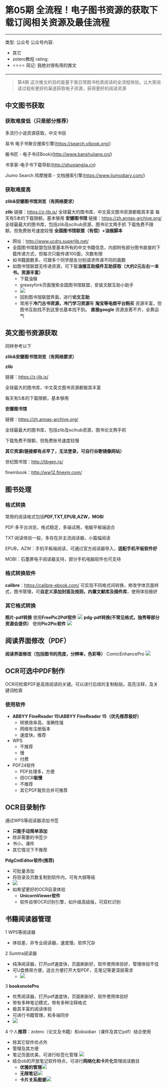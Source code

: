 # 第05期 全流程！电子图书资源的获取下载订阅相关资源及最佳流程

---
类型: 公众号
公众号内容:
  - 其它
  - zotero教程
rating:
  - ⭐⭐⭐⭐
简记: 我绝对很有用的推文
---

> 第4期
> 这次推文的目的是基于我日常图书检索阅读的全流程体验。让大家阅读过程有更好的渠道获取电子资源，获得更好的阅读资源

## 中文图书获取

### 获取难度低（只是部分推荐）

多流行小说资源获取，中文书目

易书 电子书聚合搜索引擎(https://search.yibook.org/)

搬书匠 - 电子书(EBook)(http://www.banshujiang.cn/)

书享家-电子书下载导航(http://shuxiangjia.cn)

Jiumo Search 鸠摩搜索 - 文档搜索引擎(https://www.jiumodiary.com/)



### 获取难度高
**zlib&安娜图书馆浏览（有网络要求）**


**zlib**
链接：https://z-lib.is/
全球最大的图书库，中文英文图书资源都极其丰富
每天有5本的下载限额，基本够用
**安娜图书馆**
链接：https://zh.annas-archive.org/
全球最最大的图书库，包括zlib及scihub资源，图书论文两手抓
下载免费不限额，但免费账号速度较慢
**全国图书馆联盟（有偿）+油猴脚本**
- 网址：http://www.ucdrs.superlib.net/
- 全国图书馆联盟包括里基本所有的中文书籍信息，内部附有部分图书直接的下载传递方式，但每次只能传递100面，次数有限
- 如书籍面数多，可跟多个同学朋友分别请求传递不同的面数
- 如图书馆联盟无传递资源，可下载**油猴互助插件互助获取（大约2元左右一本书。资源丰富）**
	- 下载油猴
	- greasyfork页面搜索全国图书馆联盟，安装文献互助小助手
	- ![](https://pic-go-42.oss-cn-guangzhou.aliyuncs.com/img/20231130100347.png)
	- 回到图书馆联盟界面，进行**论文互助**
	- 常用于**冷门古书资源，冷门学习资源**等
**淘宝等电商平台购买**
资源丰富，但图书互助找不到这里也基本找不到。
**直接google**
资源良莠不齐，全靠运气

## 英文图书资源获取

同样参考以下

**zlib&安娜图书馆浏览（有网络要求）**

**zlib**

链接：https://z-lib.is/

全球最大的图书库，中文英文图书资源都极其丰富

每天有5本的下载限额，基本够用

**安娜图书馆**

链接：https://zh.annas-archive.org/

全球最最大的图书库，包括zlib及scihub资源，图书论文两手抓

下载免费不限额，但免费账号速度较慢

**其它资源(链接都有点早了，无法登录，可自行谷歌镜像网站）**

世纪图书馆：http://libgen.rs/

fineinbook：http://ww12.fineyin.com/

## 图书处理

### 格式转换

常用的阅读格式包括**PDF,TXT,EPUB,AZW，MOBI**

PDF:多平台浏览，格式稳定，多端试用，电脑平板端适合

TXT:阅读体验一般，多存在非主流阅读器，小篇幅阅读

EPUB，AZW：手机平板端阅读，可通过官方阅读器导入，**适配手机平板软件好**

MOBI：石墨屏电子阅读器支持，部分手机电脑软件也可支持

### 格式转换软件

**calibre**：https://calibre-ebook.com/
可实现不同格式间转换，修改字体页面样式，图书管理，可**自定义添加封面及规则，内置文献库及插件库**，使用体验极好

### 其它格式转换

**照片-pdf转换**
使用**FreePic2Pdf软件**
![](https://pic-go-42.oss-cn-guangzhou.aliyuncs.com/img/20231130101622.png)
**pdg-pdf转换(不常见格式，独秀等部分资源会提供）**
使用**Pic2Pic软件**
![](https://pic-go-42.oss-cn-guangzhou.aliyuncs.com/img/20231130101705.png)

## 阅读界面修改（PDF）

**阅读界面修改（包括图书的亮度，分辨率，色彩等）**
ComicEnhancePro
![](https://pic-go-42.oss-cn-guangzhou.aliyuncs.com/img/20231130101917.png)

## OCR可选中PDF制作

OCR可检索PDF是高效阅读的关键。可以进行后续的复制粘贴，高亮注释，及关键词检索

### 使用软件

- **ABBYY FineReader 15\ABBYY FineReader 15（优先推荐极好）** 
	- 转换效率高，准确性强
	- 网络有注册版本
	- 速度快，推荐
- WPS
	- 不推荐
	- 慢
	- 付费
- PDF24软件
	- PDF处理多，方便
	- 但OCR**极慢**
	- 不推荐
	- 其它PDF裁剪合并可推荐

## OCR目录制作

通过WPS等阅读器添加书签

- **只能手动简单添加**
- 除非需要的书签少
- 书小，课件
- 其它情况下不推荐

**PdgCntEditor软件(推荐)**
- 可批量添加
- 将目录及页数复制到软件内，可有大纲等级
- ![](https://pic-go-42.oss-cn-guangzhou.aliyuncs.com/img/20231130102525.png)
- 如希望更好的OCR目录体验
	- **UnicornViewer软件**
	- 软件自带OCR识别引擎，如升级高级版，可双栏识别

## 书籍阅读器管理

1 WPS等阅读器

- 体验差，非专业阅读器，速度慢，软件冗杂

2 Sumtra阅读器

- 纯净阅读器，打开pdf速度快，页面刷新好，软件使用体验好，管理体验不佳
- 可U盘携带方便，适合方便打开大型PDF，无笔记等更深层需求
	- ![](https://pic-go-42.oss-cn-guangzhou.aliyuncs.com/img/20231130102908.png)

3 **bookxnotePro**

- 优秀阅读器，打开pdf速度快，页面刷新好，软件使用体验好
- 带有多种笔记模式，带有多种注释格式
- 极其丰富的阅读体验
- 可进行书籍管理，和多端同步
- ![](https://pic-go-42.oss-cn-guangzhou.aliyuncs.com/img/20231130103128.png)

4 个人**推荐**：zotero（论文及书籍）和obsidian（课件及其它pdf）结合使用

- 除其它软件优点外
- 管理及其方便
- 笔记页面优美，可进行标签化管理
![](https://pic-go-42.oss-cn-guangzhou.aliyuncs.com/img/20231130103329.png)
- 结合ob的开放笔记软件特点，可进行**网络化和卡片化**管理阅读数目
	- **优雅的管理**![](https://pic-go-42.oss-cn-guangzhou.aliyuncs.com/img/20231130103458.png)
	- **无限笔记**![](https://pic-go-42.oss-cn-guangzhou.aliyuncs.com/img/20231130103644.png)
	- **卡片关系图谱**![](https://pic-go-42.oss-cn-guangzhou.aliyuncs.com/img/20231130103711.png)